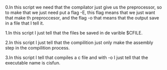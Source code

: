 0.In this script we need that the compilator just give us the preprocessor, so to make that we just need put a flag -E, this flag means that we just want that make th preproccesor, and the flag -o that means that the output save in a file that I tell it.

1.In this script I just tell that the files be saved in de varible $CFILE.

2.In this script I just tell that the compilition just only make the assembly step in the compilition process.

3.In this script I tell that compiles a c file and with -o I just tell that the executable name is cisfun.
